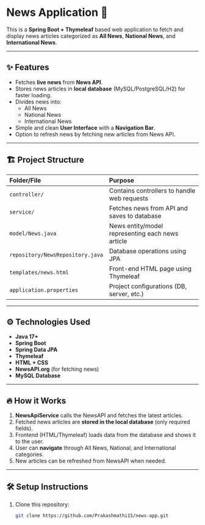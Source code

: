 # News Application 📰

This is a **Spring Boot + Thymeleaf** based web application to fetch and display news articles categorized as **All News**, **National News**, and **International News**.

---

## ✨ Features
- Fetches **live news** from **News API**.
- Stores news articles in **local database** (MySQL/PostgreSQL/H2) for faster loading.
- Divides news into:
  - All News
  - National News
  - International News
- Simple and clean **User Interface** with a **Navigation Bar**.
- Option to refresh news by fetching new articles from News API.

---

## 🏗️ Project Structure
| Folder/File | Purpose |
|:---|:---|
| `controller/` | Contains controllers to handle web requests |
| `service/` | Fetches news from API and saves to database |
| `model/News.java` | News entity/model representing each news article |
| `repository/NewsRepository.java` | Database operations using JPA |
| `templates/news.html` | Front-end HTML page using Thymeleaf |
| `application.properties` | Project configurations (DB, server, etc.) |

---

## ⚙️ Technologies Used
- **Java 17+**
- **Spring Boot**
- **Spring Data JPA**
- **Thymeleaf**
- **HTML + CSS**
- **NewsAPI.org** (for fetching news)
- **MySQL  Database**

---

## 🔥 How it Works
1. **NewsApiService** calls the NewsAPI and fetches the latest articles.
2. Fetched news articles are **stored in the local database** (only required fields).
3. Frontend (HTML/Thymeleaf) loads data from the database and shows it to the user.
4. User can **navigate** through All News, National, and International categories.
5. New articles can be refreshed from NewsAPI when needed.

---

## 🛠️ Setup Instructions
1. Clone this repository:
   ```bash
   git clone https://github.com/Prakashmathi15/news-app.git
